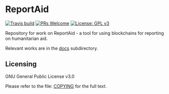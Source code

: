 # ReportAid

[![Travis build](	https://img.shields.io/travis/glowkeeper/ReportAid.svg?style=flat-square)](https://travis-ci.org/glowkeeper/ReportAid)
[![PRs Welcome](https://img.shields.io/badge/PRs-welcome-brightgreen.svg?style=flat-square)](/docs/prs.md)
[![License: GPL v3](https://img.shields.io/badge/License-GPL%20v3-blue.svg)](/docs/COPYING.txt)

Repository for work on ReportAid - a tool for using blockchains for reporting on humanitarian aid.

Relevant works are in the [docs](/docs) subdirectory.

## Licensing

GNU General Public License v3.0

Please refer to the file: [COPYING](/docs/COPYING.txt) for the full text.
